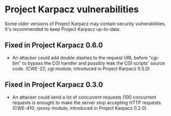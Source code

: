 # Project Karpacz vulnerabilities
Some older versions of Project Karpacz may contain security vulnerabilities. It's recommended to keep Project Karpacz up-to-date.

## Fixed in Project Karpacz 0.6.0
- An attacker could add double slashes to the request URL before "cgi-bin" to bypass the CGI handler and possibly leak the CGI scripts' source code. (CWE-22; *cgi* module; introduced in Project Karpacz 0.5.0).

## Fixed in Project Karpacz 0.3.0
- An attacker could send a lot of concurrent requests (100 concurrent requests is enough) to make the server stop accepting HTTP requests. (CWE-410; *rproxy* module; introduced in Project Karpacz 0.2.0).